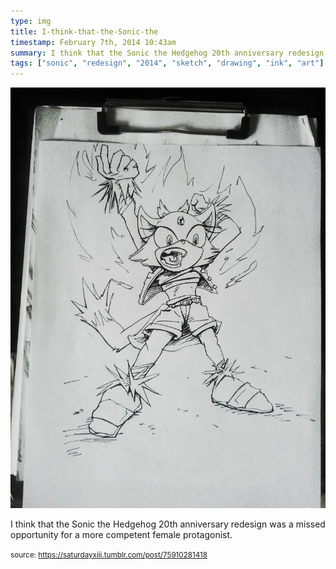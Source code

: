 ```yaml
---
type: img
title: I-think-that-the-Sonic-the
timestamp: February 7th, 2014 10:43am
summary: I think that the Sonic the Hedgehog 20th anniversary redesign was a missed opportunity for a more competent female protagonistp 
tags: ["sonic", "redesign", "2014", "sketch", "drawing", "ink", "art"]
---
```

<img src="../media/75910281418.jpg"/>
                                                                                          <div class="caption"><p>I think that the Sonic the Hedgehog 20th anniversary redesign was a missed opportunity for a more competent female protagonist.</p> </div>
                                    
                
                
                
                
                                
<small>source: https://saturdayxiii.tumblr.com/post/75910281418</small>